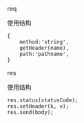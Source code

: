 

req 

使用结构

```
{
    method:'string',
    getHeader(name),
    path:'pathname',
}
```

res

使用结构

```
res.status(statusCode);
res.setHeader(k, v);
res.send(body);
```